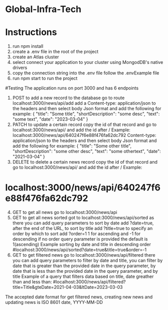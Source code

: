 # Global-Infra-Tech
# Instructions
1. run npm install
2. create a .env file in the root of the project
3. create an Atlas cluster  
4. select connect your application to your cluster using MongodDB's native drivers
5. copy the connection string into the .env file follow the .envExample file
6. run npm start to run the project

#Testing 
The application runs on port 3000 and has 6 endpoints

1. POST to add a new record to the database go to route localhost:3000/news/api/add add a Content-type: application/json to the headers and then select body Json format
and add the following for example:
{
    "title": "Some title",
    "shortDescription": "some desc",
    "text": "some text",
    "date": "2023-03-04"
}
2. PATCH to update a certain record copy the id of that record and go to localhost:3000/news/api/ and add the id after /
Example:
localhost:3000/news/api/640247f6e88f476fa62dc792
Content-type: application/json to the headers and then select body Json format
and add the following for example:
{
    "title": "Some other title",
    "shortDescription": "some other desc",
    "text": "some othertext",
    "date": "2021-03-04"
}
3. DELETE to delete a certain news record copy the id of that record and go to localhost:3000/news/api/ and add the id after /
Example: 
# localhost:3000/news/api/640247f6e88f476fa62dc792
4. GET to get all news go to localhost:3000/news/api 
5. GET to get all news sorted got to localhost:3000/news/api/sorted as there you can add query parameters to sort by date add ?date=true, after the end of the URL, to sort
by title add ?title=true to specify an order by which to sort add ?order=1 1 for ascending and -1 for descending if no order query parameter is provided the default is 
1(ascending)
Example sorting by date and title in descending order
#localhost:3000/news/api/sorted?date=true&title=true&order=-1
6. GET to get filtered news go to localhost:3000/news/api/filtered there you can add query parameters to filter by date and title, you can filter by date that is greater 
than the provided date in the query parameter, by date that is less than the provided date in the query parameter, and by title
Example of a query that filters data based on title, date greather than and less than:
#localhost:3000/news/api/filtered?title=Title&gteDate=2021-04-03&ltDate=2023-03-03

The accepted date format for get filtered news, creating new news and updating news is ISO 8601 date, YYYY-MM-DD
